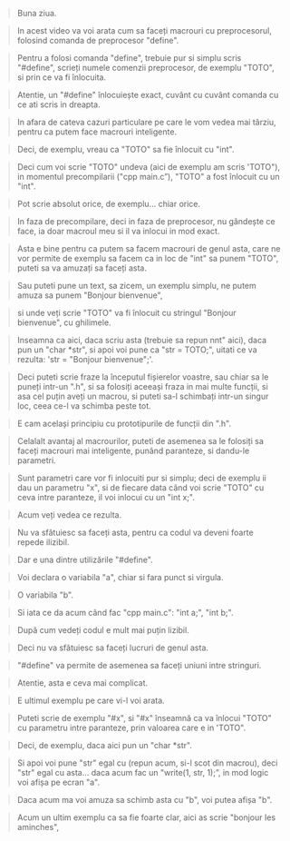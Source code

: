 > Buna ziua. 

> In acest video va voi arata cum sa faceți macrouri cu preprocesorul, folosind comanda de preprocesor "define". 

> Pentru a folosi comanda "define", trebuie pur si simplu scris "#define", scrieți numele comenzii preprocesor, de exemplu "TOTO", si prin ce va fi înlocuita.

> Atentie, un "#define" înlocuiește exact, cuvânt cu cuvânt comanda cu ce ati scris in dreapta. 

> In afara de cateva cazuri particulare pe care le vom vedea mai târziu, pentru ca putem face macrouri inteligente. 

> Deci, de exemplu, vreau ca "TOTO" sa fie înlocuit cu "int". 

> Deci cum voi scrie "TOTO" undeva (aici de exemplu am scris 'TOTO"), in momentul precompilarii ("cpp main.c”), "TOTO" a fost înlocuit cu un "int".

> Pot scrie absolut orice, de exemplu... chiar orice. 

> In faza de precompilare, deci in faza de preprocesor, nu gândește ce face, ia doar macroul meu si il va inlocui in mod exact. 

> Asta e bine pentru ca putem sa facem macrouri de genul asta, care ne vor permite de exemplu sa facem ca in loc de "int" sa punem "TOTO", puteti sa va amuzați sa faceți asta. 

> Sau puteti pune un text, sa zicem, un exemplu simplu, ne putem amuza sa punem "Bonjour bienvenue", 

> si unde veți scrie "TOTO" va fi înlocuit cu stringul "Bonjour bienvenue", cu ghilimele. 

> Inseamna ca aici, daca scriu asta (trebuie sa repun nnt" aici), daca pun un "char *str", si apoi voi pune ca "str = TOTO;", uitati ce va rezulta: 'str = "Bonjour bienvenue";'. 

> Deci puteti scrie fraze la începutul fișierelor voastre, sau chiar sa le puneți intr-un ".h", si sa folosiți aceeași fraza in mai multe funcții, si asa cel puțin aveți un macrou, si puteti sa-l schimbați intr-un singur loc, ceea ce-l va schimba peste tot.

> E cam același principiu cu prototipurile de funcții din ".h". 

> Celalalt avantaj al macrourilor, puteti de asemenea sa le folosiți sa faceți macrouri mai inteligente, punând paranteze, si dandu-le parametri.

> Sunt parametri care vor fi inlocuiti pur si simplu; deci de exemplu ii dau un parametru "x", si de fiecare data când voi scrie "TOTO" cu ceva intre paranteze, il voi inlocui cu un "int x;". 

> Acum veți vedea ce rezulta. 

> Nu va sfătuiesc sa faceți asta, pentru ca codul va deveni foarte repede ilizibil. 

> Dar e una dintre utilizările "#define". 

> Voi declara o variabila "a", chiar si fara punct si virgula. 

> O variabila "b". 

> Si iata ce da acum când fac "cpp main.c": "int a;", "int b;". 

> După cum vedeți codul e mult mai puțin lizibil. 

> Deci nu va sfătuiesc sa faceți lucruri de genul asta. 

> "#define" va permite de asemenea sa faceți uniuni intre stringuri. 

> Atentie, asta e ceva mai complicat. 

> E ultimul exemplu pe care vi-l voi arata. 

> Puteti scrie de exemplu "#x", si "#x" înseamnă ca va înlocui "TOTO" cu parametru intre paranteze, prin valoarea care e in 'TOTO". 

> Deci, de exemplu, daca aici pun un "char *str". 


> Si apoi voi pune "str" egal cu (repun acum, si-l scot din macrou), deci "str" egal cu asta... 
> daca acum fac un "write(1, str, 1);”, in mod logic voi afișa pe ecran "a".

> Daca acum ma voi amuza sa schimb asta cu "b", voi putea afișa "b". 

> Acum un ultim exemplu ca sa fie foarte clar, aici as scrie "bonjour Ies aminches",


